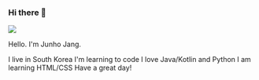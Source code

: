 ### Hi there 👋

![](https://gh-hits.nomadcoders.workers.dev/view?username=Junhojang13)

Hello. I'm Junho Jang.

I live in South Korea
I'm learning to code 
I love Java/Kotlin and Python
I am learning HTML/CSS
Have a great day!
